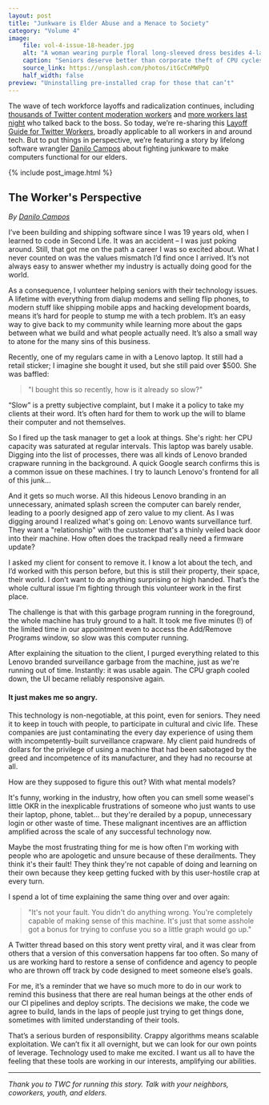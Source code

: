 ```yaml
---
layout: post
title: "Junkware is Elder Abuse and a Menace to Society"
category: "Volume 4"
image:
    file: vol-4-issue-18-header.jpg
    alt: "A woman wearing purple floral long-sleeved dress besides 4-layer cake photo"
    caption: "Seniors deserve better than corporate theft of CPU cycles"
    source_link: https://unsplash.com/photos/itGcCnMWPpQ
    half_width: false
preview: "Uninstalling pre-installed crap for those that can’t"
---
```


The wave of tech workforce layoffs and radicalization continues, including [thousands of Twitter content moderation workers](https://twitter.com/ubiquity75/status/1591805363091034113) and [more workers last night](https://twitter.com/ubiquity75/status/1592524508183003136) who talked back to the boss. So today, we’re re-sharing this [Layoff Guide for Twitter Workers](https://news.techworkerscoalition.org/2022/11/03/issue-16/), broadly applicable to all workers in and around tech. But to put things in perspective, we’re featuring a story by lifelong software wrangler [Danilo Campos](https://twitter.com/_danilo) about fighting junkware to make computers functional for our elders.

<!-- DO NOT remove the excerpt tag -->
<!--excerpt-->
<!-- remaining content goes below here -->

<!-- DO NOT remove the header image -->
{% include post_image.html %}

## The Worker's Perspective

_By [Danilo Campos](https://twitter.com/_danilo)_

I’ve been building and shipping software since I was 19 years old, when I learned to code in Second Life. It was an accident – I was just poking around. Still, that got me on the path a career I was so excited about. What I never counted on was the values mismatch I’d find once I arrived. It’s not always easy to answer whether my industry is actually doing good for the world.

As a consequence, I volunteer helping seniors with their technology issues. A lifetime with everything from dialup modems and selling flip phones, to modern stuff like shipping mobile apps and hacking development boards, means it’s hard for people to stump me with a tech problem. It’s an easy way to give back to my community while learning more about the gaps between what we build and what people actually need. It’s also a small way to atone for the many sins of this business.

Recently, one of my regulars came in with a Lenovo laptop. It still had a retail sticker; I imagine she bought it used, but she still paid over $500. She was baffled:

> "I bought this so recently, how is it already so slow?"

“Slow” is a pretty subjective complaint, but I make it a policy to take my clients at their word. It’s often hard for them to work up the will to blame their computer and not themselves.

So I fired up the task manager to get a look at things. She's right: her CPU capacity was saturated at regular intervals. This laptop was barely usable. Digging into the list of processes, there was all kinds of Lenovo branded crapware running in the background. A quick Google search confirms this is a common issue on these machines. I try to launch Lenovo's frontend for all of this junk...

And it gets so much worse. All this hideous Lenovo branding in an unnecessary, animated splash screen the computer can barely render, leading to a poorly designed app of zero value to my client. As I was digging around I realized what's going on: Lenovo wants surveillance turf. They want a "relationship" with the customer that's a thinly veiled back door into their machine. How often does the trackpad really need a firmware update?

I asked my client for consent to remove it. I know a lot about the tech, and I’d worked with this person before, but this is still their property, their space, their world. I don’t want to do anything surprising or high handed. That’s the whole cultural issue I’m fighting through this volunteer work in the first place.

The challenge is that with this garbage program running in the foreground, the whole machine has truly ground to a halt. It took me five minutes (!) of the limited time in our appointment even to access the Add/Remove Programs window, so slow was this computer running.

After explaining the situation to the client, I purged everything related to this Lenovo branded surveillance garbage from the machine, just as we're running out of time. Instantly: it was usable again. The CPU graph cooled down, the UI became reliably responsive again.

#### It just makes me so angry.

This technology is non-negotiable, at this point, even for seniors. They need it to keep in touch with people, to participate in cultural and civic life. These companies are just contaminating the every day experience of using them with incompetently-built surveillance crapware. My client paid hundreds of dollars for the privilege of using a machine that had been sabotaged by the greed and incompetence of its manufacturer, and they had no recourse at all. 

How are they supposed to figure this out? With what mental models?

It's funny, working in the industry, how often you can smell some weasel's little OKR in the inexplicable frustrations of someone who just wants to use their laptop, phone, tablet… but they're derailed by a popup, unnecessary login or other waste of time. These malignant incentives are an affliction amplified across the scale of any successful technology now.

Maybe the most frustrating thing for me is how often I'm working with people who are apologetic and unsure because of these derailments. They think it's their fault! They think they're not capable of doing and learning on their own because they keep getting fucked with by this user-hostile crap at every turn.

I spend a lot of time explaining the same thing over and over again:
> "It's not your fault. You didn't do anything wrong. You're completely capable of making sense of this machine. It's just that some asshole got a bonus for trying to confuse you so a little graph would go up."

A Twitter thread based on this story went pretty viral, and it was clear from others that a version of this conversation happens far too often. So many of us are working hard to restore a sense of confidence and agency to people who are thrown off track by code designed to meet someone else’s goals.

For me, it’s a reminder that we have so much more to do in our work to remind this business that there are real human beings at the other ends of our CI pipelines and deploy scripts. The decisions we make, the code we agree to build, lands in the laps of people just trying to get things done, sometimes with limited understanding of their tools.

That’s a serious burden of responsibility. Crappy algorithms means scalable exploitation. We can’t fix it all overnight, but we can look for our own points of leverage. Technology used to make me excited. I want us all to have the feeling that these tools are working in our interests, amplifying our abilities. 

<hr>

_Thank you to TWC for running this story. Talk with your neighbors, coworkers, youth, and elders._
